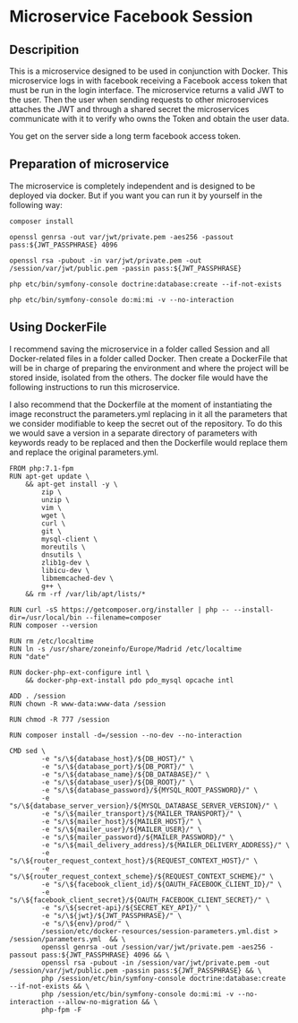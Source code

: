 # Microservice Facebook Session

## Descripition

This is a microservice designed to be used in conjunction with Docker. This microservice logs in with facebook receiving a Facebook access token that must be run in the login interface. The microservice returns a valid JWT to the user. Then the user when sending requests to other microservices attaches the JWT and through a shared secret the microservices communicate with it to verify who owns the Token and obtain the user data.

You get on the server side a long term facebook access token.

## Preparation of microservice

The microservice is completely independent and is designed to be deployed via docker. But if you want you can run it by yourself in the following way:

```
composer install

openssl genrsa -out var/jwt/private.pem -aes256 -passout pass:${JWT_PASSPHRASE} 4096

openssl rsa -pubout -in var/jwt/private.pem -out /session/var/jwt/public.pem -passin pass:${JWT_PASSPHRASE}

php etc/bin/symfony-console doctrine:database:create --if-not-exists

php etc/bin/symfony-console do:mi:mi -v --no-interaction
```

## Using DockerFile

I recommend saving the microservice in a folder called Session and all Docker-related files in a folder called Docker.
Then create a DockerFile that will be in charge of preparing the environment and where the project will be stored inside, isolated from the others. The docker file would have the following instructions to run this microservice.

I also recommend that the Dockerfile at the moment of instantiating the image reconstruct the parameters.yml replacing in it all the parameters that we consider modifiable to keep the secret out of the repository. To do this we would save a version in a separate directory of parameters with keywords ready to be replaced and then the Dockerfile would replace them and replace the original parameters.yml.
```
FROM php:7.1-fpm
RUN apt-get update \
	&& apt-get install -y \
		zip \
		unzip \
		vim \
		wget \
		curl \
		git \
		mysql-client \
		moreutils \
		dnsutils \
		zlib1g-dev \
		libicu-dev \
		libmemcached-dev \
		g++ \
    && rm -rf /var/lib/apt/lists/*

RUN curl -sS https://getcomposer.org/installer | php -- --install-dir=/usr/local/bin --filename=composer
RUN composer --version

RUN rm /etc/localtime
RUN ln -s /usr/share/zoneinfo/Europe/Madrid /etc/localtime
RUN "date"

RUN docker-php-ext-configure intl \
    && docker-php-ext-install pdo pdo_mysql opcache intl

ADD . /session
RUN chown -R www-data:www-data /session

RUN chmod -R 777 /session

RUN composer install -d=/session --no-dev --no-interaction

CMD sed \
        -e "s/\${database_host}/${DB_HOST}/" \
        -e "s/\${database_port}/${DB_PORT}/" \
        -e "s/\${database_name}/${DB_DATABASE}/" \
        -e "s/\${database_user}/${DB_ROOT}/" \
        -e "s/\${database_password}/${MYSQL_ROOT_PASSWORD}/" \
        -e "s/\${database_server_version}/${MYSQL_DATABASE_SERVER_VERSION}/" \
        -e "s/\${mailer_transport}/${MAILER_TRANSPORT}/" \
        -e "s/\${mailer_host}/${MAILER_HOST}/" \
        -e "s/\${mailer_user}/${MAILER_USER}/" \
        -e "s/\${mailer_password}/${MAILER_PASSWORD}/" \
        -e "s/\${mail_delivery_address}/${MAILER_DELIVERY_ADDRESS}/" \
        -e "s/\${router_request_context_host}/${REQUEST_CONTEXT_HOST}/" \
        -e "s/\${router_request_context_scheme}/${REQUEST_CONTEXT_SCHEME}/" \
        -e "s/\${facebook_client_id}/${OAUTH_FACEBOOK_CLIENT_ID}/" \
        -e "s/\${facebook_client_secret}/${OAUTH_FACEBOOK_CLIENT_SECRET}/" \
        -e "s/\${secret-api}/${SECRET_KEY_API}/" \
        -e "s/\${jwt}/${JWT_PASSPHRASE}/" \
        -e "s/\${env}/prod/" \
        /session/etc/docker-resources/session-parameters.yml.dist > /session/parameters.yml  && \
        openssl genrsa -out /session/var/jwt/private.pem -aes256 -passout pass:${JWT_PASSPHRASE} 4096 && \
        openssl rsa -pubout -in /session/var/jwt/private.pem -out /session/var/jwt/public.pem -passin pass:${JWT_PASSPHRASE} && \
        php /session/etc/bin/symfony-console doctrine:database:create --if-not-exists && \
        php /session/etc/bin/symfony-console do:mi:mi -v --no-interaction --allow-no-migration && \
        php-fpm -F
```
